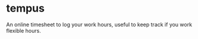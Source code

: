 # tempus
An online timesheet to log your work hours, useful to keep track if you work flexible hours.

